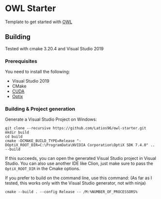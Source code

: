 # OWL Starter

Template to get started with [OWL](https://github.com/owl-project/owl) 

## Building

Tested with cmake 3.20.4 and Visual Studio 2019

### Prerequisites
You need to install the following:
- Visual Studio 2019
- CMake 
- [CUDA](https://developer.nvidia.com/cuda-downloads) 
- [Optix](https://developer.nvidia.com/designworks/optix/download)

### Building & Project generation
Generate a Visual Studio Project on Windows:

```
git clone --recursive https://github.com/Latios96/owl-starter.git
mkdir build
cd build
cmake -DCMAKE_BUILD_TYPE=Release "-DOptiX_ROOT_DIR=C:\ProgramData\NVIDIA Corporation\OptiX SDK 7.4.0" .. --build
```
If this succeeds, you can open the generated Visual Studio project in Visual Studio. You can also use another IDE like Clion, just make sure to pass the `OptiX_ROOT_DIR` in the Cmake options.

If you prefer to build on the command line, use this command: (As far as I tested, this works only with the Visual Studio generator, not with ninja)
```
cmake --build . --config Release -- /M:%NUMBER_OF_PROCESSORS%
```
